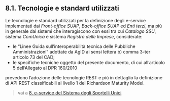## 8.1. Tecnologie e standard utilizzati

Le tecnologie e standard utilizzati per la definizione degli e-service implementati dai *Front-office SUAP*, *Back-office SUAP* ed *Enti terzi*, ma più in generale dai sistemi che interagiscono con essi tra cui *Catalogo SSU*, sistema *ComUnica* e sistema *Registro delle Imprese*, considerate:

- le “Linee Guida sull’interoperabilità tecnica delle Pubbliche Amministrazioni” adottate da AgID ai sensi lettera b) comma 3-ter articolo 73 del CAD;
- le specifiche tecniche oggetto del presente documento, di cui all’articolo 5 dell’Allegato al DPR 160/2010
  
prevedono l’adozione delle tecnologie REST e più in dettaglio la definizione di API REST classificabili al livello 1 del Richardson Maturity Model.

> vai a [8. e-service del Sistema degli Sportelli Unici](08.md)
